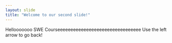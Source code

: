 ```yaml
---
layout: slide
title: "Welcome to our second slide!"
---
```

Hellooooooo SWE Courseeeeeeeeeeeeeeeeeeeeeeeeeeeeeeee
Use the left arrow to go back!
